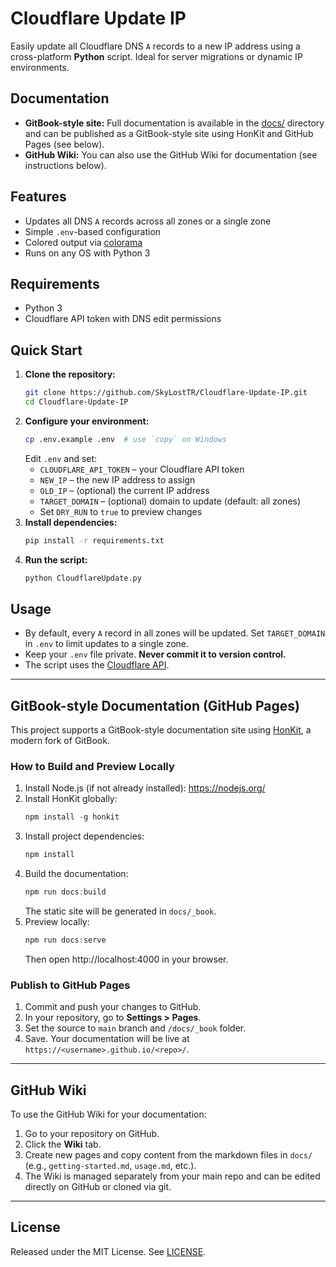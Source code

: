 # Cloudflare Update IP

Easily update all Cloudflare DNS `A` records to a new IP address using a cross-platform **Python** script. Ideal for server migrations or dynamic IP environments.

## Documentation

- **GitBook-style site:** Full documentation is available in the [docs/](docs/) directory and can be published as a GitBook-style site using HonKit and GitHub Pages (see below).
- **GitHub Wiki:** You can also use the GitHub Wiki for documentation (see instructions below).

## Features

- Updates all DNS `A` records across all zones or a single zone
- Simple `.env`-based configuration
- Colored output via [colorama](https://pypi.org/project/colorama/)
- Runs on any OS with Python 3

## Requirements

- Python 3
- Cloudflare API token with DNS edit permissions

## Quick Start

1. **Clone the repository:**
   ```sh
   git clone https://github.com/SkyLostTR/Cloudflare-Update-IP.git
   cd Cloudflare-Update-IP
   ```
2. **Configure your environment:**
   ```sh
   cp .env.example .env  # use `copy` on Windows
   ```
   Edit `.env` and set:
   - `CLOUDFLARE_API_TOKEN` – your Cloudflare API token
   - `NEW_IP` – the new IP address to assign
   - `OLD_IP` – (optional) the current IP address
   - `TARGET_DOMAIN` – (optional) domain to update (default: all zones)
   - Set `DRY_RUN` to `true` to preview changes
3. **Install dependencies:**
   ```sh
   pip install -r requirements.txt
   ```
4. **Run the script:**
   ```sh
   python CloudflareUpdate.py
   ```

## Usage

- By default, every `A` record in all zones will be updated. Set `TARGET_DOMAIN` in `.env` to limit updates to a single zone.
- Keep your `.env` file private. **Never commit it to version control.**
- The script uses the [Cloudflare API](https://api.cloudflare.com/).

---

## GitBook-style Documentation (GitHub Pages)

This project supports a GitBook-style documentation site using [HonKit](https://github.com/honkit/honkit), a modern fork of GitBook.

### How to Build and Preview Locally

1. Install Node.js (if not already installed): https://nodejs.org/
2. Install HonKit globally:
   ```powershell
   npm install -g honkit
   ```
3. Install project dependencies:
   ```powershell
   npm install
   ```
4. Build the documentation:
   ```powershell
   npm run docs:build
   ```
   The static site will be generated in `docs/_book`.
5. Preview locally:
   ```powershell
   npm run docs:serve
   ```
   Then open http://localhost:4000 in your browser.

### Publish to GitHub Pages

1. Commit and push your changes to GitHub.
2. In your repository, go to **Settings > Pages**.
3. Set the source to `main` branch and `/docs/_book` folder.
4. Save. Your documentation will be live at `https://<username>.github.io/<repo>/`.

---

## GitHub Wiki

To use the GitHub Wiki for your documentation:

1. Go to your repository on GitHub.
2. Click the **Wiki** tab.
3. Create new pages and copy content from the markdown files in `docs/` (e.g., `getting-started.md`, `usage.md`, etc.).
4. The Wiki is managed separately from your main repo and can be edited directly on GitHub or cloned via git.

---

## License

Released under the MIT License. See [LICENSE](LICENSE).

